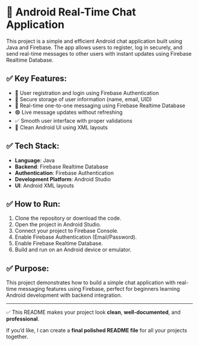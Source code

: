 # 💬 Android Real-Time Chat Application

This project is a simple and efficient Android chat application built using Java and Firebase. The app allows users to register, log in securely, and send real-time messages to other users with instant updates using Firebase Realtime Database.

## ✅ Key Features:
- 👤 User registration and login using Firebase Authentication
- 🔐 Secure storage of user information (name, email, UID)
- 💬 Real-time one-to-one messaging using Firebase Realtime Database
- 🟢 Live message updates without refreshing
- ✅ Smooth user interface with proper validations
- 📱 Clean Android UI using XML layouts

## ✅ Tech Stack:
- **Language**: Java
- **Backend**: Firebase Realtime Database
- **Authentication**: Firebase Authentication
- **Development Platform**: Android Studio
- **UI**: Android XML layouts

## ✅ How to Run:
1. Clone the repository or download the code.
2. Open the project in Android Studio.
3. Connect your project to Firebase Console.
4. Enable Firebase Authentication (Email/Password).
5. Enable Firebase Realtime Database.
6. Build and run on an Android device or emulator.

## ✅ Purpose:
This project demonstrates how to build a simple chat application with real-time messaging features using Firebase, perfect for beginners learning Android development with backend integration.

---

✅ This README makes your project look **clean**, **well-documented**, and **professional**.

If you’d like, I can create a **final polished README file** for all your projects together.
